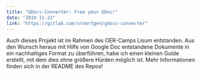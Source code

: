 ```yaml
---
title: "GDocs-Converter: Free your GDoc!"
date: "2019-11-22"
link: "https://gitlab.com/sroertgen/gdocs-converter"
---
```


Auch dieses Projekt ist im Rahmen des OER-Camps Lisum entstanden. 
Aus den Wunsch heraus mit Hilfe von Google Doc entstandene Dokumente in ein nachhaltiges Format zu überführen, habe ich einen kleinen Guide erstellt, mit dem dies ohne größere Hürden möglich ist.
Mehr Informationen finden sich in der README des Repos!
